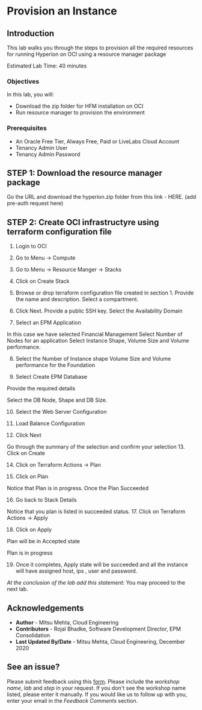 # Provision an Instance

## Introduction

This lab walks you through the steps to provision all the required resources for running Hyperion on OCI using a resource manager package

Estimated Lab Time: 40 minutes

### Objectives

In this lab, you will:
* Download the zip folder for HFM installation on OCI
* Run resource manager to provision the environment

### Prerequisites

* An Oracle Free Tier, Always Free, Paid or LiveLabs Cloud Account
* Tenancy Admin User
* Tenancy Admin Password

## **STEP 1**: Download the resource manager package 

Go the URL and download the hyperion.zip folder from this link - HERE. (add pre-auth request here)

## **STEP 2:** Create OCI infrastructyre using terraform configuration file

1.	Login to OCI

2.	Go to Menu -> Compute

3.	Go to Menu -> Resource Manger -> Stacks

4.	Click on Create Stack
 
5.	Browse or drop terraform configuration file created in section 1. Provide the name and description. Select a compartment.
 
6.	Click Next. Provide a public SSH key. Select the Availability Domain

7.	Select an EPM Application
 
In this case we have selected Financial Management
Select Number of Nodes for an application
Select Instance Shape, Volume Size and Volume performance.

8.	Select the Number of Instance shape Volume Size and Volume performance for the Foundation
 

9.	Select Create EPM Database


Provide the required details

Select the DB Node, Shape and DB Size. 

10.	Select the Web Server Configuration

11.	Load Balance Configuration

12.	Click Next 
 
Go through the summary of the selection and confirm your selection
13.	Click on Create

14.	Click on Terraform Actions -> Plan

15.	Click on Plan

Notice that Plan is in progress.
Once the Plan Succeeded

 
16.	Go back to Stack Details
 

Notice that you plan is listed in succeeded status.
17.	Click on Terraform Actions -> Apply
 
 

18.	Click on Apply

 

Plan will be in Accepted state

 

Plan is in progress

19.	Once it completes, Apply state will be succeeded and all the instance will have assigned host, ips , user and password.


*At the conclusion of the lab add this statement:*
You may proceed to the next lab.


## Acknowledgements
* **Author** - Mitsu Mehta, Cloud Engineering
* **Contributors** - Rojal Bhadke, Software Development Director, EPM Consolidation
* **Last Updated By/Date** - Mitsu Mehta, Cloud Engineering, December 2020

## See an issue?
Please submit feedback using this [form](https://apexapps.oracle.com/pls/apex/f?p=133:1:::::P1_FEEDBACK:1). Please include the *workshop name*, *lab* and *step* in your request.  If you don't see the workshop name listed, please enter it manually. If you would like us to follow up with you, enter your email in the *Feedback Comments* section.
